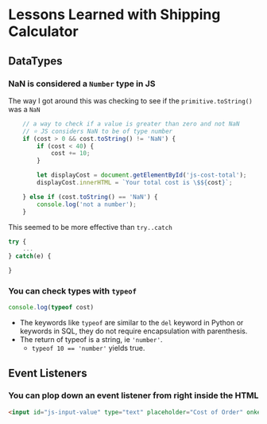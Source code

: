 # Lessons Learned with Shipping Calculator

## DataTypes

### NaN is considered a `Number` type in JS

The way I got around this was checking to see if the `primitive.toString()` was a `NaN`

```js
    // a way to check if a value is greater than zero and not NaN
    // ⭐ JS considers NaN to be of type number
    if (cost > 0 && cost.toString() != 'NaN') {
        if (cost < 40) {
            cost += 10;
        }

        let displayCost = document.getElementById('js-cost-total'); 
        displayCost.innerHTML = `Your total cost is \$${cost}`;

    } else if (cost.toString() == 'NaN') {
        console.log('not a number');
    }
```

This seemed to be more effective than `try..catch`
```js
try {
    ...
} catch(e) {

}

```

### You can check types with `typeof`

```js
console.log(typeof cost)
```
- The keywords like `typeof` are similar to  the `del` keyword in Python or keywords in SQL, they do not require encapsulation with parenthesis.
- The return of typeof is a string, ie `'number'`.
    - `typeof 10 == 'number'` yields true.


## Event Listeners

### You can plop down an event listener from right inside the HTML

```html
<input id="js-input-value" type="text" placeholder="Cost of Order" onkeydown="if (event.key === 'Enter') {calculateShipping()}">

```